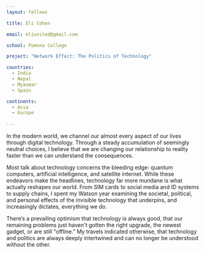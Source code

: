 ```yaml
---
layout: fellows

title: Eli Cohen

email: eliunited@gmail.com

school: Pomona College

project: "Network Effect: The Politics of Technology"

countries:
  - India
  - Nepal
  - Myanmar
  - Spain

continents:
  - Asia
  - Europe
  
---
```

In the modern world, we channel our almost every aspect of our lives through digital technology. Through a steady accumulation of seemingly neutral choices, I believe that we are changing our relationship to reality faster than we can understand the consequences. 

Most talk about technology concerns the bleeding edge: quantum computers, artificial intelligence, and satellite internet. While these endeavors make the headlines, technology far more mundane is what actually reshapes our world. From SIM cards to social media and ID systems to supply chains, I spent my Watson year examining the societal, political, and personal effects of the invisible technology that underpins, and increasingly dictates, everything we do.

There’s a prevailing optimism that technology is always good, that our remaining problems just haven't gotten the right upgrade, the newest gadget, or are still "offline." My travels indicated otherwise, that technology and politics are always deeply intertwined and can no longer be understood without the other. 
